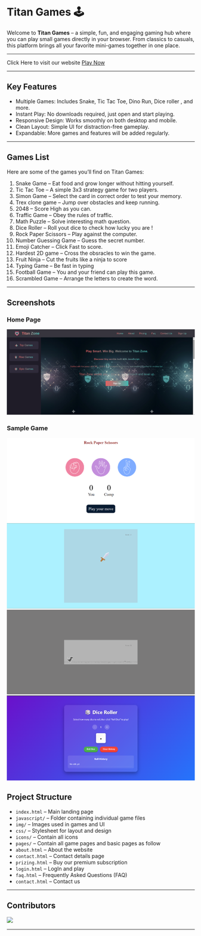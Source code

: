 # Titan Games 🕹️

Welcome to **Titan Games** – a simple, fun, and engaging gaming hub where you can play small games directly in your browser. From classics to casuals, this platform brings all your favorite mini-games together in one place.  

---



Click Here to visit our website [Play Now](https://titanzone.netlify.app/)

---

## Key Features
- Multiple Games: Includes Snake, Tic Tac Toe, Dino Run, Dice roller , and more.  
- Instant Play: No downloads required, just open and start playing.  
- Responsive Design: Works smoothly on both desktop and mobile.  
- Clean Layout: Simple UI for distraction-free gameplay.  
- Expandable: More games and features will be added regularly.  

---

## Games List
Here are some of the games you’ll find on Titan Games:  

1. Snake Game – Eat food and grow longer without hitting yourself.  
2. Tic Tac Toe – A simple 3x3 strategy game for two players.  
3. Simon Game – Select the card in correct order to test your memory.  
4. Trex clone game – Jump over obstacles and keep running.  
5. 2048 – Score High as you can.  
6. Traffic Game – Obey the rules of traffic.  
7. Math Puzzle – Solve interesting math question.  
8. Dice Roller – Roll yout dice to check how lucky you are !  
9. Rock Paper Scissors – Play against the computer.  
10. Number Guessing Game – Guess the secret number.  
11. Emoji Catcher – Click Fast to score.  
12. Hardest 2D game – Cross the obsracles to win the game.  
13. Fruit Ninja – Cut the fruits like a ninja to score
14. Typing Game – Be fast in typing
15. Football Game – You and your friend can play this game.
15. Scrambled Game – Arrange the letters to create the word.

---

## Screenshots

### Home Page
![Home Page](images/home-page.png)

### Sample Game
![Sample Game](images/game1-ss.png)
![Sample Game](images/game2-ss.png)
![Sample Game](images/game3-ss.png)
![Sample Game](images/game4-ss.png)


## Project Structure
- `index.html` – Main landing page  
- `javascript/` – Folder containing individual game files  
- `img/` – Images used in games and UI  
- `css/` – Stylesheet for layout and design   
- `icons/` – Contain all icons 
- `pages/` – Contain all game pages and basic pages as follow
- `about.html` – About the website  
- `contact.html` – Contact details page  
- `prizing.html` – Buy our premium subscription 
- `login.html` – LogIn and play 
- `faq.html` – Frequently Asked Questions (FAQ)
- `contact.html` – Contact us 

---

## Contributors
<a href="https://github.com/PratikSalunke00/icp12-group-project-3-javascript-github-TitanZone/graphs/contributors">
  <img src="https://contrib.rocks/image?repo=PratikSalunke00/icp12-group-project-3-javascript-github-TitanZone" />
</a>

---
